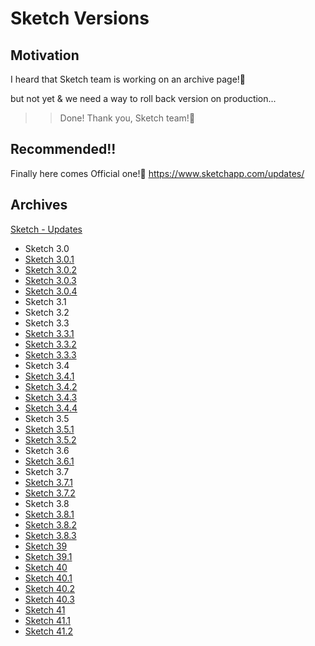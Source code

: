 # Sketch Versions 

## Motivation

I heard that Sketch team is working on an archive page!:rainbow:

but not yet & we need a way to roll back version on production...

>> Done! Thank you, Sketch team!:beers:

## Recommended!!

Finally here comes Official one!:tada:
<https://www.sketchapp.com/updates/>

## Archives

[Sketch - Updates](https://www.sketchapp.com/support/updates/)

- Sketch 3.0
- [Sketch 3.0.1](http://download.sketchapp.com/sketch-3.0.1.zip)
- [Sketch 3.0.2](http://download.sketchapp.com/sketch-3.0.2.zip)
- [Sketch 3.0.3](http://download.sketchapp.com/sketch-3.0.3.zip)
- [Sketch 3.0.4](http://download.sketchapp.com/sketch-3.0.4.zip)
- Sketch 3.1
- Sketch 3.2
- Sketch 3.3
- [Sketch 3.3.1](http://download.sketchapp.com/sketch-3.3.1.zip)
- [Sketch 3.3.2](http://download.sketchapp.com/sketch-3.3.2.zip)
- [Sketch 3.3.3](http://download.sketchapp.com/sketch-3.3.3.zip)
- Sketch 3.4
- [Sketch 3.4.1](http://download.sketchapp.com/sketch-3.4.1.zip)
- [Sketch 3.4.2](http://download.sketchapp.com/sketch-3.4.2.zip)
- [Sketch 3.4.3](http://download.sketchapp.com/sketch-3.4.3.zip)
- [Sketch 3.4.4](http://download.sketchapp.com/sketch-3.4.4.zip)
- Sketch 3.5
- [Sketch 3.5.1](http://download.sketchapp.com/sketch-3.5.1.zip)
- [Sketch 3.5.2](http://download.sketchapp.com/sketch-3.5.2.zip)
- Sketch 3.6
- [Sketch 3.6.1](http://download.sketchapp.com/sketch-3.6.1.zip)
- Sketch 3.7
- [Sketch 3.7.1](http://download.sketchapp.com/sketch-3.7.1.zip)
- [Sketch 3.7.2](http://download.sketchapp.com/sketch-3.7.2.zip)
- Sketch 3.8
- [Sketch 3.8.1](http://download.sketchapp.com/sketch-3.8.1.zip)
- [Sketch 3.8.2](http://download.sketchapp.com/sketch-3.8.2.zip)
- [Sketch 3.8.3](http://download.sketchapp.com/sketch-3.8.3.zip)
- [Sketch 39](http://download.sketchapp.com/sketch-39.zip)
- [Sketch 39.1](http://download.sketchapp.com/sketch-39.1.zip)
- [Sketch 40](http://download.sketchapp.com/sketch-40.zip)
- [Sketch 40.1](http://download.sketchapp.com/sketch-40.1.zip)
- [Sketch 40.2](http://download.sketchapp.com/sketch-40.2.zip)
- [Sketch 40.3](http://download.sketchapp.com/sketch-40.3.zip)
- [Sketch 41](http://download.sketchapp.com/sketch-41.zip)
- [Sketch 41.1](http://download.sketchapp.com/sketch-41.1.zip)
- [Sketch 41.2](http://download.sketchapp.com/sketch-41.2.zip)
